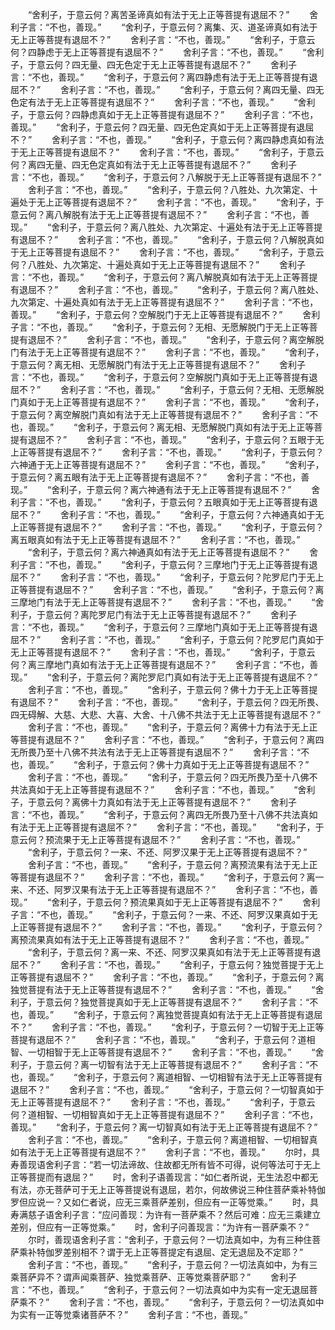 <!-- { "loadSidebar": true } -->
　　“舍利子，于意云何？离苦圣谛真如有法于无上正等菩提有退屈不？”
　　舍利子言：“不也，善现。”
　　“舍利子，于意云何？离集、灭、道圣谛真如有法于无上正等菩提有退屈不？”
　　舍利子言：“不也，善现。”
　　“舍利子，于意云何？四静虑于无上正等菩提有退屈不？”
　　舍利子言：“不也，善现。”
　　“舍利子，于意云何？四无量、四无色定于无上正等菩提有退屈不？”
　　舍利子言：“不也，善现。”
　　“舍利子，于意云何？离四静虑有法于无上正等菩提有退屈不？”
　　舍利子言：“不也，善现。”
　　“舍利子，于意云何？离四无量、四无色定有法于无上正等菩提有退屈不？”
　　舍利子言：“不也，善现。”
　　“舍利子，于意云何？四静虑真如于无上正等菩提有退屈不？”
　　舍利子言：“不也，善现。”
　　“舍利子，于意云何？四无量、四无色定真如于无上正等菩提有退屈不？”
　　舍利子言：“不也，善现。”
　　“舍利子，于意云何？离四静虑真如有法于无上正等菩提有退屈不？”
　　舍利子言：“不也，善现。”
　　“舍利子，于意云何？离四无量、四无色定真如有法于无上正等菩提有退屈不？”
　　舍利子言：“不也，善现。”
　　“舍利子，于意云何？八解脱于无上正等菩提有退屈不？”
　　舍利子言：“不也，善现。”
　　“舍利子，于意云何？八胜处、九次第定、十遍处于无上正等菩提有退屈不？”
　　舍利子言：“不也，善现。”
　　“舍利子，于意云何？离八解脱有法于无上正等菩提有退屈不？”
　　舍利子言：“不也，善现。”
　　“舍利子，于意云何？离八胜处、九次第定、十遍处有法于无上正等菩提有退屈不？”
　　舍利子言：“不也，善现。”
　　“舍利子，于意云何？八解脱真如于无上正等菩提有退屈不？”
　　舍利子言：“不也，善现。”
　　“舍利子，于意云何？八胜处、九次第定、十遍处真如于无上正等菩提有退屈不？”
　　舍利子言：“不也，善现。”
　　“舍利子，于意云何？离八解脱真如有法于无上正等菩提有退屈不？”
　　舍利子言：“不也，善现。”
　　“舍利子，于意云何？离八胜处、九次第定、十遍处真如有法于无上正等菩提有退屈不？”
　　舍利子言：“不也，善现。”
　　“舍利子，于意云何？空解脱门于无上正等菩提有退屈不？”
　　舍利子言：“不也，善现。”
　　“舍利子，于意云何？无相、无愿解脱门于无上正等菩提有退屈不？”
　　舍利子言：“不也，善现。”
　　“舍利子，于意云何？离空解脱门有法于无上正等菩提有退屈不？”
　　舍利子言：“不也，善现。”
　　“舍利子，于意云何？离无相、无愿解脱门有法于无上正等菩提有退屈不？”
　　舍利子言：“不也，善现。”
　　“舍利子，于意云何？空解脱门真如于无上正等菩提有退屈不？”
　　舍利子言：“不也，善现。”
　　“舍利子，于意云何？无相、无愿解脱门真如于无上正等菩提有退屈不？”
　　舍利子言：“不也，善现。”
　　“舍利子，于意云何？离空解脱门真如有法于无上正等菩提有退屈不？”
　　舍利子言：“不也，善现。”
　　“舍利子，于意云何？离无相、无愿解脱门真如有法于无上正等菩提有退屈不？”
　　舍利子言：“不也，善现。”
　　“舍利子，于意云何？五眼于无上正等菩提有退屈不？”
　　舍利子言：“不也，善现。”
　　“舍利子，于意云何？六神通于无上正等菩提有退屈不？”
　　舍利子言：“不也，善现。”
　　“舍利子，于意云何？离五眼有法于无上正等菩提有退屈不？”
　　舍利子言：“不也，善现。”
　　“舍利子，于意云何？离六神通有法于无上正等菩提有退屈不？”
　　舍利子言：“不也，善现。”
　　“舍利子，于意云何？五眼真如于无上正等菩提有退屈不？”
　　舍利子言：“不也，善现。”
　　“舍利子，于意云何？六神通真如于无上正等菩提有退屈不？”
　　舍利子言：“不也，善现。”
　　“舍利子，于意云何？离五眼真如有法于无上正等菩提有退屈不？”
　　舍利子言：“不也，善现。”
　　“舍利子，于意云何？离六神通真如有法于无上正等菩提有退屈不？”
　　舍利子言：“不也，善现。”
　　“舍利子，于意云何？三摩地门于无上正等菩提有退屈不？”
　　舍利子言：“不也，善现。”
　　“舍利子，于意云何？陀罗尼门于无上正等菩提有退屈不？”
　　舍利子言：“不也，善现。”
　　“舍利子，于意云何？离三摩地门有法于无上正等菩提有退屈不？”
　　舍利子言：“不也，善现。”
　　“舍利子，于意云何？离陀罗尼门有法于无上正等菩提有退屈不？”
　　舍利子言：“不也，善现。”
　　“舍利子，于意云何？三摩地门真如于无上正等菩提有退屈不？”
　　舍利子言：“不也，善现。”
　　“舍利子，于意云何？陀罗尼门真如于无上正等菩提有退屈不？”
　　舍利子言：“不也，善现。”
　　“舍利子，于意云何？离三摩地门真如有法于无上正等菩提有退屈不？”
　　舍利子言：“不也，善现。”
　　“舍利子，于意云何？离陀罗尼门真如有法于无上正等菩提有退屈不？”
　　舍利子言：“不也，善现。”
　　“舍利子，于意云何？佛十力于无上正等菩提有退屈不？”
　　舍利子言：“不也，善现。”
　　“舍利子，于意云何？四无所畏、四无碍解、大慈、大悲、大喜、大舍、十八佛不共法于无上正等菩提有退屈不？”
　　舍利子言：“不也，善现。”
　　“舍利子，于意云何？离佛十力有法于无上正等菩提有退屈不？”
　　舍利子言：“不也，善现。”
　　“舍利子，于意云何？离四无所畏乃至十八佛不共法有法于无上正等菩提有退屈不？”
　　舍利子言：“不也，善现。”
　　“舍利子，于意云何？佛十力真如于无上正等菩提有退屈不？”
　　舍利子言：“不也，善现。”
　　“舍利子，于意云何？四无所畏乃至十八佛不共法真如于无上正等菩提有退屈不？”
　　舍利子言：“不也，善现。”
　　“舍利子，于意云何？离佛十力真如有法于无上正等菩提有退屈不？”
　　舍利子言：“不也，善现。”
　　“舍利子，于意云何？离四无所畏乃至十八佛不共法真如有法于无上正等菩提有退屈不？”
　　舍利子言：“不也，善现。”
　　“舍利子，于意云何？预流果于无上正等菩提有退屈不？”
　　舍利子言：“不也，善现。”
　　“舍利子，于意云何？一来、不还、阿罗汉果于无上正等菩提有退屈不？”
　　舍利子言：“不也，善现。”
　　“舍利子，于意云何？离预流果有法于无上正等菩提有退屈不？”
　　舍利子言：“不也，善现。”
　　“舍利子，于意云何？离一来、不还、阿罗汉果有法于无上正等菩提有退屈不？”
　　舍利子言：“不也，善现。”
　　“舍利子，于意云何？预流果真如于无上正等菩提有退屈不？”
　　舍利子言：“不也，善现。”
　　“舍利子，于意云何？一来、不还、阿罗汉果真如于无上正等菩提有退屈不？”
　　舍利子言：“不也，善现。”
　　“舍利子，于意云何？离预流果真如有法于无上正等菩提有退屈不？”
　　舍利子言：“不也，善现。”
　　“舍利子，于意云何？离一来、不还、阿罗汉果真如有法于无上正等菩提有退屈不？”
　　舍利子言：“不也，善现。”
　　“舍利子，于意云何？独觉菩提于无上正等菩提有退屈不？”
　　舍利子言：“不也，善现。”
　　“舍利子，于意云何？离独觉菩提有法于无上正等菩提有退屈不？”
　　舍利子言：“不也，善现。”
　　“舍利子，于意云何？独觉菩提真如于无上正等菩提有退屈不？”
　　舍利子言：“不也，善现。”
　　“舍利子，于意云何？离独觉菩提真如有法于无上正等菩提有退屈不？”
　　舍利子言：“不也，善现。”
　　“舍利子，于意云何？一切智于无上正等菩提有退屈不？”
　　舍利子言：“不也，善现。”
　　“舍利子，于意云何？道相智、一切相智于无上正等菩提有退屈不？”
　　舍利子言：“不也，善现。”
　　“舍利子，于意云何？离一切智有法于无上正等菩提有退屈不？”
　　舍利子言：“不也，善现。”
　　“舍利子，于意云何？离道相智、一切相智有法于无上正等菩提有退屈不？”
　　舍利子言：“不也，善现。”
　　“舍利子，于意云何？一切智真如于无上正等菩提有退屈不？”
　　舍利子言：“不也，善现。”
　　“舍利子，于意云何？道相智、一切相智真如于无上正等菩提有退屈不？”
　　舍利子言：“不也，善现。”
　　“舍利子，于意云何？离一切智真如有法于无上正等菩提有退屈不？”
　　舍利子言：“不也，善现。”
　　“舍利子，于意云何？离道相智、一切相智真如有法于无上正等菩提有退屈不？”
　　舍利子言：“不也，善现。”
　　尔时，具寿善现语舍利子言：“若一切法谛故、住故都无所有皆不可得，说何等法可于无上正等菩提而有退屈？”
　　时，舍利子语善现言：“如仁者所说，无生法忍中都无有法，亦无菩萨可于无上正等菩提说有退屈，若尔，何故佛说三种住菩萨乘补特伽罗但应说一？又如仁者说，应无三乘菩萨差别，但应有一正等觉乘。”
　　时，具寿满慈子语舍利子言：“应问善现：为许有一菩萨乘不？然后可难：应无三乘建立差别，但应有一正等觉乘。”
　　时，舍利子问善现言：“为许有一菩萨乘不？”
　　尔时，善现语舍利子言：“舍利子，于意云何？一切法真如中，为有三种住菩萨乘补特伽罗差别相不？谓于无上正等菩提定有退屈、定无退屈及不定耶？”
　　舍利子言：“不也，善现。”
　　“舍利子，于意云何？一切法真如中，为有三乘菩萨异不？谓声闻乘菩萨、独觉乘菩萨、正等觉乘菩萨耶？”
　　舍利子言：“不也，善现。”
　　“舍利子，于意云何？一切法真如中为实有一定无退屈菩萨乘不？”
　　舍利子言：“不也，善现。”
　　“舍利子，于意云何？一切法真如中为实有一正等觉乘诸菩萨不？”
　　舍利子言：“不也，善现。”
